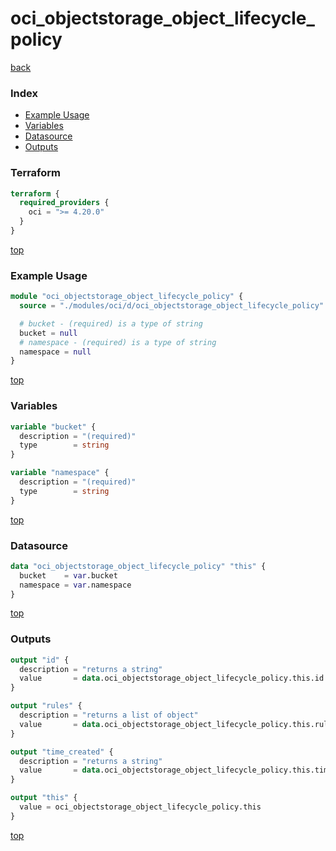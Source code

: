 # oci_objectstorage_object_lifecycle_policy

[back](../oci.md)

### Index

- [Example Usage](#example-usage)
- [Variables](#variables)
- [Datasource](#datasource)
- [Outputs](#outputs)

### Terraform

```terraform
terraform {
  required_providers {
    oci = ">= 4.20.0"
  }
}
```

[top](#index)

### Example Usage

```terraform
module "oci_objectstorage_object_lifecycle_policy" {
  source = "./modules/oci/d/oci_objectstorage_object_lifecycle_policy"

  # bucket - (required) is a type of string
  bucket = null
  # namespace - (required) is a type of string
  namespace = null
}
```

[top](#index)

### Variables

```terraform
variable "bucket" {
  description = "(required)"
  type        = string
}

variable "namespace" {
  description = "(required)"
  type        = string
}
```

[top](#index)

### Datasource

```terraform
data "oci_objectstorage_object_lifecycle_policy" "this" {
  bucket    = var.bucket
  namespace = var.namespace
}
```

[top](#index)

### Outputs

```terraform
output "id" {
  description = "returns a string"
  value       = data.oci_objectstorage_object_lifecycle_policy.this.id
}

output "rules" {
  description = "returns a list of object"
  value       = data.oci_objectstorage_object_lifecycle_policy.this.rules
}

output "time_created" {
  description = "returns a string"
  value       = data.oci_objectstorage_object_lifecycle_policy.this.time_created
}

output "this" {
  value = oci_objectstorage_object_lifecycle_policy.this
}
```

[top](#index)